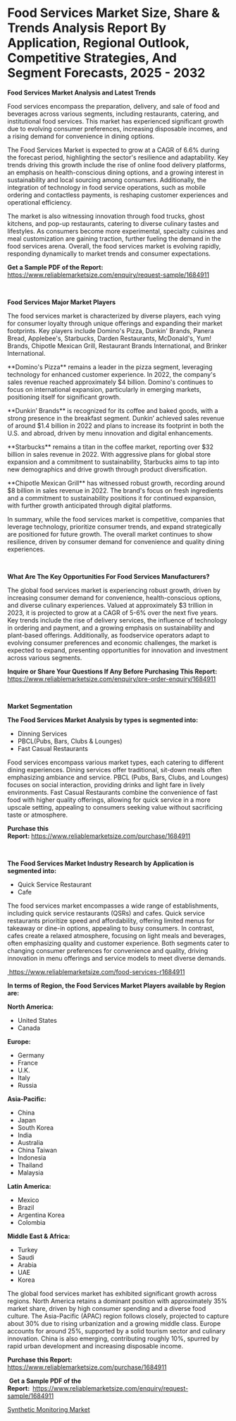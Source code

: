 <p><h1>Food Services Market Size, Share & Trends Analysis Report By Application, Regional Outlook, Competitive Strategies, And Segment Forecasts, 2025 - 2032</h1></p><p><strong>Food Services Market Analysis and Latest Trends</strong></p>
<p><p>Food services encompass the preparation, delivery, and sale of food and beverages across various segments, including restaurants, catering, and institutional food services. This market has experienced significant growth due to evolving consumer preferences, increasing disposable incomes, and a rising demand for convenience in dining options. </p><p>The Food Services Market is expected to grow at a CAGR of 6.6% during the forecast period, highlighting the sector's resilience and adaptability. Key trends driving this growth include the rise of online food delivery platforms, an emphasis on health-conscious dining options, and a growing interest in sustainability and local sourcing among consumers. Additionally, the integration of technology in food service operations, such as mobile ordering and contactless payments, is reshaping customer experiences and operational efficiency.</p><p>The market is also witnessing innovation through food trucks, ghost kitchens, and pop-up restaurants, catering to diverse culinary tastes and lifestyles. As consumers become more experimental, specialty cuisines and meal customization are gaining traction, further fueling the demand in the food services arena. Overall, the food services market is evolving rapidly, responding dynamically to market trends and consumer expectations.</p></p>
<p><strong>Get a Sample PDF of the Report:&nbsp;</strong> <a href="https://www.reliablemarketsize.com/enquiry/request-sample/1684911?utm_campaign=3351&utm_medium=2&utm_source=Github&utm_content=ia&utm_term=09032025&utm_id=food-services">https://www.reliablemarketsize.com/enquiry/request-sample/1684911</a></p>
<p>&nbsp;</p>
<p><strong>Food Services Major Market Players</strong></p>
<p><p>The food services market is characterized by diverse players, each vying for consumer loyalty through unique offerings and expanding their market footprints. Key players include Domino's Pizza, Dunkin' Brands, Panera Bread, Applebee's, Starbucks, Darden Restaurants, McDonald's, Yum! Brands, Chipotle Mexican Grill, Restaurant Brands International, and Brinker International.</p><p>**Domino's Pizza** remains a leader in the pizza segment, leveraging technology for enhanced customer experience. In 2022, the company's sales revenue reached approximately $4 billion. Domino's continues to focus on international expansion, particularly in emerging markets, positioning itself for significant growth.</p><p>**Dunkin’ Brands** is recognized for its coffee and baked goods, with a strong presence in the breakfast segment. Dunkin’ achieved sales revenue of around $1.4 billion in 2022 and plans to increase its footprint in both the U.S. and abroad, driven by menu innovation and digital enhancements.</p><p>**Starbucks** remains a titan in the coffee market, reporting over $32 billion in sales revenue in 2022. With aggressive plans for global store expansion and a commitment to sustainability, Starbucks aims to tap into new demographics and drive growth through product diversification.</p><p>**Chipotle Mexican Grill** has witnessed robust growth, recording around $8 billion in sales revenue in 2022. The brand's focus on fresh ingredients and a commitment to sustainability positions it for continued expansion, with further growth anticipated through digital platforms.</p><p>In summary, while the food services market is competitive, companies that leverage technology, prioritize consumer trends, and expand strategically are positioned for future growth. The overall market continues to show resilience, driven by consumer demand for convenience and quality dining experiences.</p></p>
<p>&nbsp;</p>
<p><strong>What Are The Key Opportunities For Food Services Manufacturers?</strong></p>
<p><p>The global food services market is experiencing robust growth, driven by increasing consumer demand for convenience, health-conscious options, and diverse culinary experiences. Valued at approximately $3 trillion in 2023, it is projected to grow at a CAGR of 5-6% over the next five years. Key trends include the rise of delivery services, the influence of technology in ordering and payment, and a growing emphasis on sustainability and plant-based offerings. Additionally, as foodservice operators adapt to evolving consumer preferences and economic challenges, the market is expected to expand, presenting opportunities for innovation and investment across various segments.</p></p>
<p><strong>Inquire or Share Your Questions If Any Before Purchasing This Report:</strong> <a href="https://www.reliablemarketsize.com/enquiry/pre-order-enquiry/1684911?utm_campaign=3351&utm_medium=2&utm_source=Github&utm_content=ia&utm_term=09032025&utm_id=food-services">https://www.reliablemarketsize.com/enquiry/pre-order-enquiry/1684911</a></p>
<p>&nbsp;</p>
<p><strong>Market Segmentation</strong></p>
<p><strong>The Food Services Market Analysis by types is segmented into:</strong></p>
<p><ul><li>Dinning Services</li><li>PBCL(Pubs, Bars, Clubs & Lounges)</li><li>Fast Casual Restaurants</li></ul></p>
<p><p>Food services encompass various market types, each catering to different dining experiences. Dining services offer traditional, sit-down meals often emphasizing ambiance and service. PBCL (Pubs, Bars, Clubs, and Lounges) focuses on social interaction, providing drinks and light fare in lively environments. Fast Casual Restaurants combine the convenience of fast food with higher quality offerings, allowing for quick service in a more upscale setting, appealing to consumers seeking value without sacrificing taste or atmosphere.</p></p>
<p><strong>Purchase this Report:&nbsp;</strong><a href="https://www.reliablemarketsize.com/purchase/1684911?utm_campaign=3351&utm_medium=2&utm_source=Github&utm_content=ia&utm_term=09032025&utm_id=food-services">https://www.reliablemarketsize.com/purchase/1684911</a></p>
<p>&nbsp;</p>
<p><strong>The Food Services Market Industry Research by Application is segmented into:</strong></p>
<p><ul><li>Quick Service Restaurant</li><li>Cafe</li></ul></p>
<p><p>The food services market encompasses a wide range of establishments, including quick service restaurants (QSRs) and cafes. Quick service restaurants prioritize speed and affordability, offering limited menus for takeaway or dine-in options, appealing to busy consumers. In contrast, cafes create a relaxed atmosphere, focusing on light meals and beverages, often emphasizing quality and customer experience. Both segments cater to changing consumer preferences for convenience and quality, driving innovation in menu offerings and service models to meet diverse demands.</p></p>
<p><a href="https://www.reliablemarketsize.com/food-services-r1684911?utm_campaign=3351&utm_medium=2&utm_source=Github&utm_content=ia&utm_term=09032025&utm_id=food-services">&nbsp;https://www.reliablemarketsize.com/food-services-r1684911</a></p>
<p><strong>In terms of Region, the Food Services Market Players available by Region are:</strong></p>
<p>
    <p> <strong> North America: </strong>
        <ul>
            <li>United States</li>
            <li>Canada</li>
        </ul>
        </p> 
    <p> <strong> Europe: </strong>
        <ul>
            <li>Germany</li>
            <li>France</li>
            <li>U.K.</li>
            <li>Italy</li>
            <li>Russia</li>
        </ul>
        </p> 
    <p> <strong> Asia-Pacific: </strong>
        <ul>
            <li>China</li>
            <li>Japan</li>
            <li>South Korea</li>
            <li>India</li>
            <li>Australia</li>
            <li>China Taiwan</li>
            <li>Indonesia</li>
            <li>Thailand</li>
            <li>Malaysia</li>
        </ul>
        </p> 
    <p> <strong> Latin America: </strong>
        <ul>
            <li>Mexico</li>
            <li>Brazil</li>
            <li>Argentina Korea</li>
            <li>Colombia</li>
        </ul>
        </p> 
    <p> <strong> Middle East & Africa: </strong>
        <ul>
            <li>Turkey</li>
            <li>Saudi</li>
            <li>Arabia</li>
            <li>UAE</li>
            <li>Korea</li>
        </ul>
    </p>
    </p>
<p><p>The global food services market has exhibited significant growth across regions. North America retains a dominant position with approximately 35% market share, driven by high consumer spending and a diverse food culture. The Asia-Pacific (APAC) region follows closely, projected to capture about 30% due to rising urbanization and a growing middle class. Europe accounts for around 25%, supported by a solid tourism sector and culinary innovation. China is also emerging, contributing roughly 10%, spurred by rapid urban development and increasing disposable income.</p></p>
<p><strong>Purchase this Report: </strong><a href="https://www.reliablemarketsize.com/purchase/1684911?utm_campaign=3351&utm_medium=2&utm_source=Github&utm_content=ia&utm_term=09032025&utm_id=food-services">https://www.reliablemarketsize.com/purchase/1684911</a></p>
<p>&nbsp;<strong>Get a Sample PDF of the Report:&nbsp;&nbsp;</strong><a href="https://www.reliablemarketsize.com/enquiry/request-sample/1684911?utm_campaign=3351&utm_medium=2&utm_source=Github&utm_content=ia&utm_term=09032025&utm_id=food-services">https://www.reliablemarketsize.com/enquiry/request-sample/1684911</a></p>
<p><strong></strong></p>
<p><p><a href="https://github.com/denbelnmer50/Market-Research-Report-List-1/blob/main/synthetic-monitoring-market.md?utm_campaign=3351&utm_medium=2&utm_source=Github&utm_content=ia&utm_term=09032025&utm_id=food-services">Synthetic Monitoring Market</a></p></p>